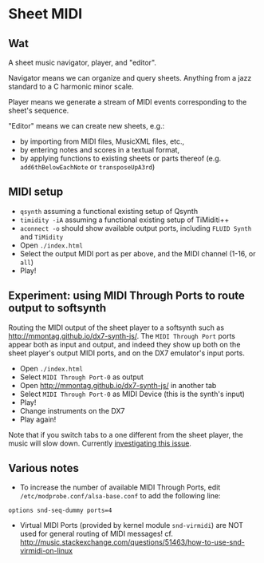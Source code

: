 # Sheet MIDI

## Wat
A sheet music navigator, player, and "editor".

Navigator means we can organize and query sheets. Anything from a jazz standard to a C harmonic minor scale.

Player means we generate a stream of MIDI events corresponding to the sheet's sequence.

"Editor" means we can create new sheets, e.g.:
- by importing from MIDI files, MusicXML files, etc.,
- by entering notes and scores in a textual format,
- by applying functions to existing sheets or parts thereof (e.g. `add6thBelowEachNote` or `transposeUpA3rd`)

## MIDI setup
- `qsynth` assuming a functional existing setup of Qsynth
- `timidity -iA` assuming a functional existing setup of TiMiditi++
- `aconnect -o` should show available output ports, including `FLUID Synth` and `TiMidity`
- Open `./index.html`
- Select the output MIDI port as per above, and the MIDI channel (1-16, or `all`)
- Play!

## Experiment: using MIDI Through Ports to route output to softsynth
Routing the MIDI output of the sheet player to a softsynth such as http://mmontag.github.io/dx7-synth-js/.
The `MIDI Through Port` ports appear both as input and output, and indeed they show up
both on the sheet player's output MIDI ports, and on the DX7 emulator's input ports.

- Open `./index.html`
- Select `MIDI Through Port-0` as output
- Open http://mmontag.github.io/dx7-synth-js/ in another tab
- Select `MIDI Through Port-0` as MIDI Device (this is the synth's input)
- Play!
- Change instruments on the DX7
- Play again!

Note that if you switch tabs to a one different from the sheet player, the music will slow down.
Currently [investigating this issue](https://github.com/chrisguttandin/worker-timers/issues/65).

## Various notes
- To increase the number of available MIDI Through Ports, edit `/etc/modprobe.conf/alsa-base.conf` to add the following line:
```
options snd-seq-dummy ports=4
```
- Virtual MIDI Ports (provided by kernel module `snd-virmidi`) are NOT used for general routing of MIDI messages! cf. http://music.stackexchange.com/questions/51463/how-to-use-snd-virmidi-on-linux
